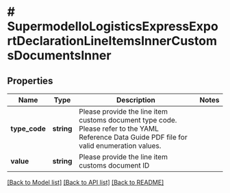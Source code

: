 # # SupermodelIoLogisticsExpressExportDeclarationLineItemsInnerCustomsDocumentsInner

## Properties

Name | Type | Description | Notes
------------ | ------------- | ------------- | -------------
**type_code** | **string** | Please provide the line item customs document type code. Please refer to the YAML Reference Data Guide PDF file for valid enumeration values. |
**value** | **string** | Please provide the line item customs document ID |

[[Back to Model list]](../../README.md#models) [[Back to API list]](../../README.md#endpoints) [[Back to README]](../../README.md)

